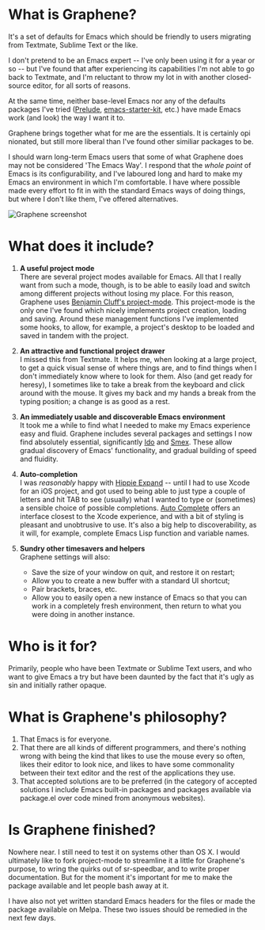 What is Graphene?
=================
It's a set of defaults for Emacs which should be friendly to users migrating from Textmate, Sublime Text or the like.

I don't pretend to be an Emacs expert -- I've only been using it for a year or so -- but I've found that after experiencing its capabilities I'm not able to go back to Textmate, and I'm reluctant to throw my lot in with another closed-source editor, for all sorts of reasons.

At the same time, neither base-level Emacs nor any of the defaults packages I've tried ([Prelude](https://github.com/bbatsov/prelude), [emacs-starter-kit](https://github.com/technomancy/emacs-starter-kit), etc.) have made Emacs work (and look) the way I want it to.

Graphene brings together what for me are the essentials. It is certainly opi nionated, but still more liberal than I've found other similiar packages to be.

I should warn long-term Emacs users that some of what Graphene does may not be considered 'The Emacs Way'. I respond that the *whole point* of Emacs is its configurability, and I've laboured long and hard to make my Emacs an environment in which I'm comfortable. I have where possible made every effort to fit in with the standard Emacs ways of doing things, but where I don't like them, I've offered alternatives.

![Graphene screenshot](http://http://s3-eu-west-1.amazonaws.com/graphene/graphene.png)

What does it include?
=====================
1. **A useful project mode**  
   There are several project modes available for Emacs. All that I really want from such a mode, though, is to be able to easily load and switch among different projects without losing my place. For this reason, Graphene uses [Benjamin Cluff's project-mode](https://github.com/psyllo/emacsenations). This project-mode is the only one I've found which nicely implements project creation, loading and saving. Around these management functions I've implemented some hooks, to allow, for example, a project's desktop to be loaded and saved in tandem with the project.
   
2. **An attractive and functional project drawer**  
   I missed this from Textmate. It helps me, when looking at a large project, to get a quick visual sense of where things are, and to find things when I don't immediately know where to look for them. Also (and get ready for heresy), I sometimes like to take a break from the keyboard and click around with the mouse. It gives my back and my hands a break from the typing position; a change is as good as a rest.
   
3. **An immediately usable and discoverable Emacs environment**  
   It took me a while to find what I needed to make my Emacs experience easy and fluid. Graphene includes several packages and settings I now find absolutely essential, significantly [Ido](http://emacswiki.org/emacs/InteractivelyDoThings) and [Smex](http://www.emacswiki.org/Smex). These allow gradual discovery of Emacs' functionality, and gradual building of speed and fluidity.
   
4. **Auto-completion**  
   I was *reasonably* happy with [Hippie Expand](http://emacswiki.org/emacs/HippieExpand) -- until I had to use Xcode for an iOS project, and got used to being able to just type a couple of letters and hit TAB to see (usually) what I wanted to type or (sometimes) a sensible choice of possible completions. [Auto Complete](http://emacswiki.org/emacs/AutoComplete) offers an interface closest to the Xcode experience, and with a bit of styling is pleasant and unobtrusive to use. It's also a big help to discoverability, as it will, for example, complete Emacs Lisp function and variable names.
   
5. **Sundry other timesavers and helpers**  
   Graphene settings will also:
   - Save the size of your window on quit, and restore it on restart;
   - Allow you to create a new buffer with a standard UI shortcut;
   - Pair brackets, braces, etc.
   - Allow you to easily open a new instance of Emacs so that you can work in a completely fresh environment, then return to what you were doing in another instance.

Who is it for?
==============
Primarily, people who have been Textmate or Sublime Text users, and who want to give Emacs a try but have been daunted by the fact that it's ugly as sin and initially rather opaque.

What is Graphene's philosophy?
==============================
1. That Emacs is for everyone.
2. That there are all kinds of different programmers, and there's nothing wrong with being the kind that likes to use the mouse every so often, likes their editor to look nice, and likes to have some commonality between their text editor and the rest of the applications they use.
3. That accepted solutions are to be preferred (in the category of accepted solutions I include Emacs built-in packages and packages available via package.el over code mined from anonymous websites).

Is Graphene finished?
=====================
Nowhere near. I still need to test it on systems other than OS X. I would ultimately like to fork project-mode to streamline it a little for Graphene's purpose, to wring the quirks out of sr-speedbar, and to write proper documentation. But for the moment it's important for me to make the package available and let people bash away at it.

I have also not yet written standard Emacs headers for the files or made the package available on Melpa. These two issues should be remedied in the next few days.

